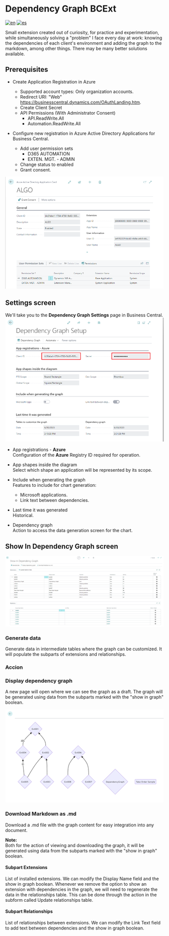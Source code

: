# Dependency Graph BCExt
[![en](https://img.shields.io/badge/lang-en-pink.svg)](https://github.com/NovoaDev/Dependency-Graph-BCExt/blob/main/README.md)
[![es](https://img.shields.io/badge/lang-es-black.svg)](https://github.com/NovoaDev/Dependency-Graph-BCExt/blob/main/README..md)

Small extension created out of curiosity, for practice and experimentation, while simultaneously solving a "problem" I face every day at work: knowing the dependencies of each client's environment and adding the graph to the markdown, among other things. There may be many better solutions available.

## Prerequisites
- Create Application Registration in Azure
    - Supported account types: Only organization accounts.
    - Redirect URI: "Web" https://businesscentral.dynamics.com/OAuthLanding.htm.
    - Create Client Secret
    - API Permissions (With Administrator Consent)
        - API.ReadWrite.All
        - Automation.ReadWrite.All

- Configure new registration in Azure Active Directory Applications for Business Central.
    - Add user permission sets
        - D365 AUTOMATION
        - EXTEN. MGT. - ADMIN
    - Change status to enabled
    - Grant consent.

![1AADBC](/res/1AADBC.png)

## Settings screen
We'll take you to the  **Dependency Graph Settings** page  in Business Central. <br>
![2DGSetup](/res/2DGSetup.png)
- App registrations - **Azure** <br>
Configuration of the  **Azure** Registry ID  required for operation.

- App shapes inside the diagram <br>
Select which shape an application will be represented by its scope.

- Include when generating the graph <br>
Features to include for chart generation: <br>
    - Microsoft applications. 
    - Link text between dependencies.

- Last time it was generated <br>
Historical.

- Dependency graph <br>
Action to access the data generation screen for the chart.

## Show In Dependency Graph screen
![3ShowInDG](/res/3ShowInDG.png)

### Generate data
Generate data in intermediate tables where the graph can be customized. It will populate the subparts of extensions and relationships.

### Accion
### Display dependency graph
A new page will open where we can see the graph as a draft. The graph will be generated using data from the subparts marked with the "show in graph" boolean.

![4DGV.png](/res/4DGV.png)

### Download Markdown as .md
Download a .md file with the graph content for easy integration into any document.

**Note:** <br>
Both for the action of viewing and downloading the graph, it will be generated using data from the subparts marked with the "show in graph" boolean.

#### Subpart Extensions 
List of installed extensions. We can modify the Display Name field and the show in graph boolean. Whenever we remove the option to show an extension with dependencies in the graph, we will need to regenerate the data in the relationships table. This can be done through the action in the subform called Update relationships table.

#### Subpart Relationships
List of relationships between extensions. We can modify the Link Text field to add text between dependencies and the show in graph boolean.